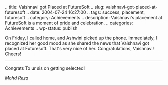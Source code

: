 .. title: Vaishnavi got Placed at FutureSoft
.. slug: vaishnavi-got-placed-at-futuresoft
.. date: 2004-07-24 16:27:00
.. tags: success, placement, futuresoft
.. category: Achievements
.. description: Vaishnavi's placement at FutureSoft is a moment of pride and celebration.
.. categories: Achievements
.. wp-status: publish

On Friday, I called home, and Ashwini picked up the phone. Immediately, I
recognized her good mood as she shared the news that Vaishnavi got placed at
Futuresoft. That's very nice of her. Congratulations, Vaishnavi! Cheers!

----


Congrats To ur sis on getting selected!

_Mohd Reza_
